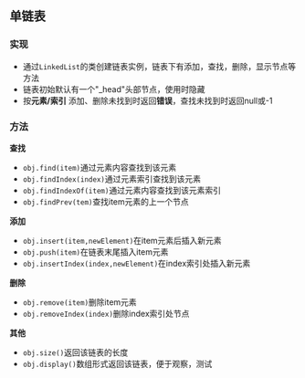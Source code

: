 ## 单链表

### 实现

- 通过`LinkedList`的类创建链表实例，链表下有添加，查找，删除，显示节点等方法
- 链表初始默认有一个"_head"头部节点，使用时隐藏
- 按**元素/索引** 添加、删除未找到时返回**错误**，查找未找到时返回null或-1

### 方法

**查找**

- `obj.find(item)`通过元素内容查找到该元素
- `obj.findIndex(index)`通过元素索引查找到该元素
- `obj.findIndexOf(item)`通过元素内容查找到该元素索引
- `obj.findPrev(tem)`查找item元素的上一个节点

**添加**

- `obj.insert(item,newElement)`在item元素后插入新元素
- `obj.push(item)`在链表末尾插入item元素
- `obj.insertIndex(index,newElement)`在index索引处插入新元素

**删除**

- `obj.remove(item)`删除item元素
- `obj.removeIndex(index)`删除index索引处节点

**其他**

- `obj.size()`返回该链表的长度
- `obj.display()`数组形式返回该链表，便于观察，测试

